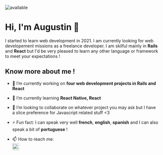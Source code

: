 <!--
**aauugguussttiinn/aauugguussttiinn** is a ✨ _special_ ✨ repository because its `README.md` (this file) appears on your GitHub profile.
-->

![available](https://user-images.githubusercontent.com/82024023/137317078-b179ae0c-1dff-404e-9fac-b18a510ecd73.png)


# Hi, I'm Augustin 👋
I started to learn web development in 2021. I am currently looking for web developement missions as a freelance developer.
I am skilful mainly in **Rails** and **React** but I'd be very pleased to learn any other language or framework to meet your expectations !


## Know more about me !

- 🔭 I’m currently working on **four web development projects in Rails and React**
- 🌱 I’m currently learning **React Native, React**
- 👯 I’m looking to collaborate on whatever project you may ask but I have a slice preference for Javascript related stuff <3
- ⚡ Fun fact: I can speak very well **french**, **english**, **spanish** and I can also speak a bit of **portuguese** !

- 📫 How to reach me: <br/>
<a href="https://www.linkedin.com/in/augustinberne/"><img align="left" alt="aauugguussttiinn | LinkedIn" width="22px" src="https://upload.wikimedia.org/wikipedia/commons/e/e9/Linkedin_icon.svg" style="max-width: 100%;"></a>
